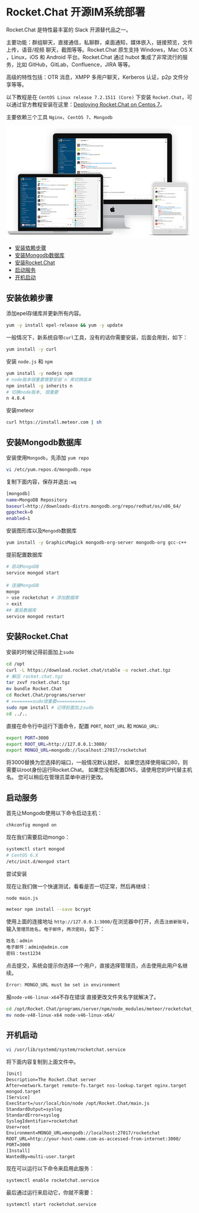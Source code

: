 Rocket.Chat 开源IM系统部署
===

Rocket.Chat 是特性最丰富的 Slack 开源替代品之一。

主要功能：群组聊天，直接通信，私聊群，桌面通知，媒体嵌入，链接预览，文件上传，语音/视频 聊天，截图等等。Rocket.Chat 原生支持 Windows，Mac OS X ，Linux，iOS 和 Android 平台。Rocket.Chat 通过 hubot 集成了非常流行的服务，比如 GitHub，GitLab，Confluence，JIRA 等等。

高级的特性包括：OTR 消息，XMPP 多用户聊天，Kerberos 认证，p2p 文件分享等等。

以下教程是在 `CentOS Linux release 7.2.1511 (Core)` 下安装 `Rocket.Chat`，可以通过官方教程安装在这里：[Deploying Rocket.Chat on Centos 7](https://rocket.chat/docs/installation/manual-installation/centos/)。

主要依赖三个工具 `Nginx`、`CentOS 7`、`Mongodb`

![](img/screenshot.png)


<!-- TOC -->

- [安装依赖步骤](#安装依赖步骤)
- [安装Mongodb数据库](#安装mongodb数据库)
- [安装Rocket.Chat](#安装rocketchat)
- [启动服务](#启动服务)
- [开机启动](#开机启动)

<!-- /TOC -->

## 安装依赖步骤

添加epel存储库并更新所有内容。

```bash
yum -y install epel-release && yum -y update
```

一般情况下，新系统自带`curl`工具，没有的话你需要安装，后面会用到，如下：

```bash
yum install -y curl
```

安装 `node.js` 和 `npm`

```bash
yum install -y nodejs npm
# node版本很重要需要安装`n`来切换版本
npm install -g inherits n
# 切换node版本, 很重要
n 4.8.4
```

安装meteor

```bash
curl https://install.meteor.com | sh
```

## 安装Mongodb数据库

安装使用`Mongodb`，先添加 `yum repo`

```bash
vi /etc/yum.repos.d/mongodb.repo
```

复制下面内容，保存并退出`:wq`

```bash
[mongodb]
name=MongoDB Repository
baseurl=http://downloads-distro.mongodb.org/repo/redhat/os/x86_64/
gpgcheck=0
enabled=1
```

安装图形库以及`Mongodb`数据库

```bash
yum install -y GraphicsMagick mongodb-org-server mongodb-org gcc-c++
```

提前配置数据库

```bash
# 启动MongoDB
service mongod start

# 连接MongoDB
mongo
> use rocketchat # 添加数据库
> exit
## 重启数据库
service mongod restart
```

## 安装Rocket.Chat

安装的时候记得前面加上`sudo`

```bash
cd /opt
curl -L https://download.rocket.chat/stable -o rocket.chat.tgz
# 解压 rocket.chat.tgz
tar zxvf rocket.chat.tgz
mv bundle Rocket.Chat
cd Rocket.Chat/programs/server
# ========sudo很重要===========
sudo npm install # 记得前面加上sudo
cd ../..
```

直接在命令行中运行下面命令，配置 `PORT`, `ROOT_URL` 和 `MONGO_URL`:

```bash
export PORT=3000
export ROOT_URL=http://127.0.0.1:3000/
export MONGO_URL=mongodb://localhost:27017/rocketchat
```

将3000替换为您选择的端口，一般情况默认就好。
如果您选择使用端口80，则需要以root身份运行Rocket.Chat。
如果您没有配置DNS，请使用您的IP代替主机名。 您可以稍后在管理员菜单中进行更改。

## 启动服务

首先让Mongodb使用以下命令启动主机：

```bash
chkconfig mongod on
```

现在我们需要启动mongo：

```bash
systemctl start mongod
# CentOS 6.X
/etc/init.d/mongod start
```

尝试安装

现在让我们做一个快速测试，看看是否一切正常，然后再继续：

```bash
node main.js
```

```bash
meteor npm install --save bcrypt
```

使用上面的连接地址 `http://127.0.0.1:3000/`在浏览器中打开，点击`注册新账号`，输入`管理员姓名`，`电子邮件`，`两次密码`，如下：

```bash
姓名：admin
电子邮件：admin@admin.com
密码：test1234
```

点击提交，系统会提示你选择一个用户，直接选择管理员，点击使用此用户名继续。


```bash
Error: MONGO_URL must be set in environment
```

报`node-v46-linux-x64`不存在错误 直接更改文件夹名字就解决了。

```bash
cd /opt/Rocket.Chat/programs/server/npm/node_modules/meteor/rocketchat_google-vision/node_modules/grpc/src/node/extension_binary/
mv node-v48-linux-x64 node-v46-linux-x64/
```

## 开机启动

```bash
vi /usr/lib/systemd/system/rocketchat.service
```

将下面内容复制到上面文件中。

```
[Unit]
Description=The Rocket.Chat server
After=network.target remote-fs.target nss-lookup.target nginx.target mongod.target
[Service]
ExecStart=/usr/local/bin/node /opt/Rocket.Chat/main.js
StandardOutput=syslog
StandardError=syslog
SyslogIdentifier=rocketchat
User=root
Environment=MONGO_URL=mongodb://localhost:27017/rocketchat ROOT_URL=http://your-host-name.com-as-accessed-from-internet:3000/ PORT=3000
[Install]
WantedBy=multi-user.target
```

现在可以运行以下命令来启用此服务：

```bash
systemctl enable rocketchat.service
```

最后通过运行来启动它，你就不需要：

```bash
systemctl start rocketchat.service
```
